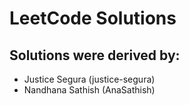 # LeetCode Solutions

## Solutions were derived by:
 * Justice Segura (justice-segura)
 * Nandhana Sathish (AnaSathish)
